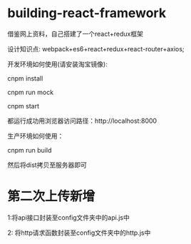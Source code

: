 # building-react-framework
借鉴网上资料，自己搭建了一个react+redux框架

设计知识点: webpack+es6+react+redux+react-router+axios;

开发环境如何使用(请安装淘宝镜像): 

cnpm install

cnpm run mock

cnpm start

都运行成功用浏览器访问路径：http://localhost:8000

生产环境如何使用：

cnpm run build

然后将dist拷贝至服务器即可

# 第二次上传新增

1:将api接口封装至config文件夹中的api.js中


2: 将http请求函数封装至config文件夹中的http.js中


